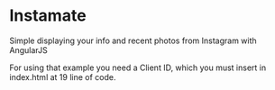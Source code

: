 # Instamate

Simple displaying your info and recent photos from Instagram with AngularJS

For using that example you need a Client ID, which you must insert in index.html at 19 line of code.